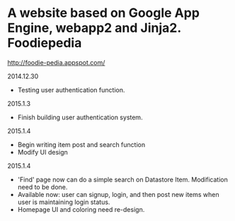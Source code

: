 A website based on Google App Engine, webapp2 and Jinja2.
Foodiepedia
===================
http://foodie-pedia.appspot.com/



2014.12.30
- Testing user authentication function.

2015.1.3
- Finish building user authentication system.

2015.1.4
- Begin writing item post and search function 
- Modify UI design

2015.1.4
- 'Find' page now can do a simple search on Datastore Item. Modification need to be done.
- Available now: user can signup, login, and then post new items when user is maintaining login status.
- Homepage UI and coloring need re-design.
